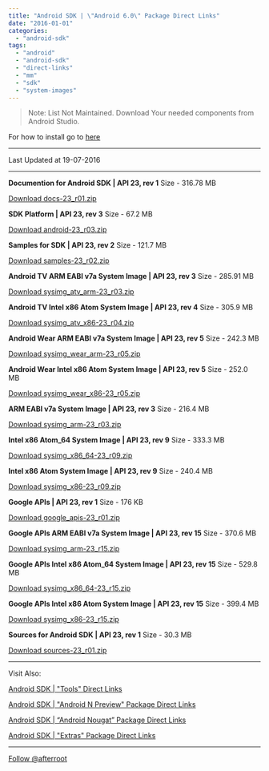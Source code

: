 ```yaml
---
title: "Android SDK | \"Android 6.0\" Package Direct Links"
date: "2016-01-01"
categories: 
  - "android-sdk"
tags: 
  - "android"
  - "android-sdk"
  - "direct-links"
  - "mm"
  - "sdk"
  - "system-images"
---
```


> Note: List Not Maintained. Download Your needed components from Android Studio.

For how to install go to [here](http://goo.gl/lAoMHa)

* * *

Last Updated at 19-07-2016

* * *

**Documention for Android SDK | API 23, rev 1** Size - 316.78 MB

[Download docs-23\_r01.zip](http://dl-ssl.google.com/android/repository/docs-23_r01.zip)

**SDK Platform | API 23, rev 3** Size - 67.2 MB

[Download android-23\_r03.zip](http://dl-ssl.google.com/android/repository/android-23_r03.zip)

**Samples for SDK | API 23, rev 2** Size - 121.7 MB

[Download samples-23\_r02.zip](http://dl-ssl.google.com/android/repository/samples-23_r02.zip)

**Android TV ARM EABI v7a System Image | API 23, rev 3** Size - 285.91 MB

[Download sysimg\_atv\_arm-23\_r03.zip](http://dl-ssl.google.com/android/repository/sys-img/android-tv/sysimg_atv_arm-23_r03.zip)

**Android TV Intel x86 Atom System Image | API 23, rev 4** Size - 305.9 MB

[Download sysimg\_atv\_x86-23\_r04.zip](http://dl-ssl.google.com/android/repository/sys-img/android-tv/sysimg_atv_x86-23_r04.zip)

**Android Wear ARM EABI v7a System Image | API 23, rev 5** Size - 242.3 MB

[Download sysimg\_wear\_arm-23\_r05.zip](http://dl-ssl.google.com/android/repository/sys-img/android-wear/sysimg_wear_arm-23_r05.zip)

**Android Wear Intel x86 Atom System Image | API 23, rev 5** Size - 252.0 MB

[Download sysimg\_wear\_x86-23\_r05.zip](http://dl-ssl.google.com/android/repository/sys-img/android-wear/sysimg_wear_x86-23_r05.zip)

**ARM EABI v7a System Image | API 23, rev 3** Size - 216.4 MB

[Download sysimg\_arm-23\_r03.zip](http://dl-ssl.google.com/android/repository/sys-img/android/sysimg_arm-23_r03.zip)

**Intel x86 Atom\_64 System Image | API 23, rev 9** Size - 333.3 MB

[Download sysimg\_x86\_64-23\_r09.zip](http://dl-ssl.google.com/android/repository/sys-img/android/sysimg_x86_64-23_r09.zip)

**Intel x86 Atom System Image | API 23, rev 9** Size - 240.4 MB

[Download sysimg\_x86-23\_r09.zip](http://dl-ssl.google.com/android/repository/sys-img/android/sysimg_x86-23_r09.zip)

**Google APIs | API 23, rev 1** Size - 176 KB

[Download google\_apis-23\_r01.zip](http://dl-ssl.google.com/android/repository/google_apis-23_r01.zip)

**Google APIs ARM EABI v7a System Image | API 23, rev 15** Size - 370.6 MB

[Download sysimg\_arm-23\_r15.zip](http://dl-ssl.google.com/android/repository/sys-img/google_apis/sysimg_armeabi-v7a-23_r15.zip)

**Google APIs Intel x86 Atom\_64 System Image | API 23, rev 15** Size - 529.8 MB

[Download sysimg\_x86\_64-23\_r15.zip](http://dl-ssl.google.com/android/repository/sys-img/google_apis/sysimg_x86_64-23_r15.zip)

**Google APIs Intel x86 Atom System Image | API 23, rev 15** Size - 399.4 MB

[Download sysimg\_x86-23\_r15.zip](http://dl-ssl.google.com/android/repository/sys-img/google_apis/sysimg_x86-23_r15.zip)

**Sources for Android SDK | API 23, rev 1** Size - 30.3 MB

[Download sources-23\_r01.zip](http://dl-ssl.google.com/android/repository/sources-23_r01.zip)

* * *

Visit Also:

[Android SDK | "Tools" Direct Links](https://afterroot.wordpress.com/2016/01/01/android-sdk-tools-direct-links)

[Android SDK | "Android N Preview" Package Direct Links](https://afterroot.wordpress.com/2016/03/16/android-sdk-android-n-package-direct-links/)

[Android SDK | “Android Nougat” Package Direct Links](https://afterroot.wordpress.com/2016/07/05/android-sdk-android-nougat-package-direct-links/)

[Android SDK | "Extras" Package Direct Links](https://afterroot.wordpress.com/2016/01/01/android-sdk-extras-package-direct-links/)

* * *

[Follow @afterroot](https://twitter.com/afterroot)
